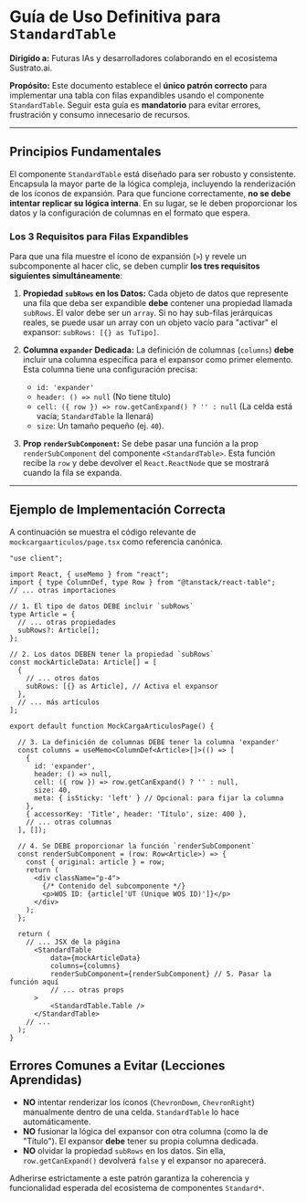 # Guía de Uso Definitiva para `StandardTable`

**Dirigido a:** Futuras IAs y desarrolladores colaborando en el ecosistema Sustrato.ai.

**Propósito:** Este documento establece el **único patrón correcto** para implementar una tabla con filas expandibles usando el componente `StandardTable`. Seguir esta guía es **mandatorio** para evitar errores, frustración y consumo innecesario de recursos.

---

## Principios Fundamentales

El componente `StandardTable` está diseñado para ser robusto y consistente. Encapsula la mayor parte de la lógica compleja, incluyendo la renderización de los íconos de expansión. Para que funcione correctamente, **no se debe intentar replicar su lógica interna**. En su lugar, se le deben proporcionar los datos y la configuración de columnas en el formato que espera.

### Los 3 Requisitos para Filas Expandibles

Para que una fila muestre el ícono de expansión (`>`) y revele un subcomponente al hacer clic, se deben cumplir **los tres requisitos siguientes simultáneamente**:

1.  **Propiedad `subRows` en los Datos:** Cada objeto de datos que represente una fila que deba ser expandible **debe** contener una propiedad llamada `subRows`. El valor debe ser un `array`. Si no hay sub-filas jerárquicas reales, se puede usar un array con un objeto vacío para "activar" el expansor: `subRows: [{} as TuTipo]`.

2.  **Columna `expander` Dedicada:** La definición de columnas (`columns`) **debe** incluir una columna específica para el expansor como primer elemento. Esta columna tiene una configuración precisa:
    *   `id: 'expander'`
    *   `header: () => null` (No tiene título)
    *   `cell: ({ row }) => row.getCanExpand() ? '' : null` (La celda está vacía; `StandardTable` la llenará)
    *   `size`: Un tamaño pequeño (ej. `40`).

3.  **Prop `renderSubComponent`:** Se debe pasar una función a la prop `renderSubComponent` del componente `<StandardTable>`. Esta función recibe la `row` y debe devolver el `React.ReactNode` que se mostrará cuando la fila se expanda.

---

## Ejemplo de Implementación Correcta

A continuación se muestra el código relevante de `mockcargaarticulos/page.tsx` como referencia canónica.

```tsx
"use client";

import React, { useMemo } from "react";
import { type ColumnDef, type Row } from "@tanstack/react-table";
// ... otras importaciones

// 1. El tipo de datos DEBE incluir `subRows`
type Article = {
  // ... otras propiedades
  subRows?: Article[];
};

// 2. Los datos DEBEN tener la propiedad `subRows`
const mockArticleData: Article[] = [
  {
    // ... otros datos
    subRows: [{} as Article], // Activa el expansor
  },
  // ... más artículos
];

export default function MockCargaArticulosPage() {

  // 3. La definición de columnas DEBE tener la columna 'expander'
  const columns = useMemo<ColumnDef<Article>[]>(() => [
    { 
      id: 'expander',
      header: () => null,
      cell: ({ row }) => row.getCanExpand() ? '' : null,
      size: 40,
      meta: { isSticky: 'left' } // Opcional: para fijar la columna
    },
    { accessorKey: 'Title', header: 'Título', size: 400 },
    // ... otras columnas
  ], []);

  // 4. Se DEBE proporcionar la función `renderSubComponent`
  const renderSubComponent = (row: Row<Article>) => {
    const { original: article } = row;
    return (
      <div className="p-4">
        {/* Contenido del subcomponente */}
        <p>WOS ID: {article['UT (Unique WOS ID)']}</p>
      </div>
    );
  };

  return (
    // ... JSX de la página
      <StandardTable
          data={mockArticleData}
          columns={columns}
          renderSubComponent={renderSubComponent} // 5. Pasar la función aquí
          // ... otras props
      >
          <StandardTable.Table />
      </StandardTable>
    // ...
  );
}
```

## Errores Comunes a Evitar (Lecciones Aprendidas)

*   **NO** intentar renderizar los íconos (`ChevronDown`, `ChevronRight`) manualmente dentro de una celda. `StandardTable` lo hace automáticamente.
*   **NO** fusionar la lógica del expansor con otra columna (como la de "Título"). El expansor **debe** tener su propia columna dedicada.
*   **NO** olvidar la propiedad `subRows` en los datos. Sin ella, `row.getCanExpand()` devolverá `false` y el expansor no aparecerá.

Adherirse estrictamente a este patrón garantiza la coherencia y funcionalidad esperada del ecosistema de componentes `Standard*`.

